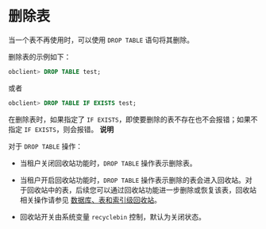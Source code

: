 删除表
========================

当一个表不再使用时，可以使用 `DROP TABLE` 语句将其删除。

删除表的示例如下：

```sql
obclient> DROP TABLE test;
```

或者

```sql
obclient> DROP TABLE IF EXISTS test;
```

在删除表时，如果指定了 `IF EXISTS`，即使要删除的表不存在也不会报错；如果不指定 `IF EXISTS`，则会报错。
**说明**

对于 `DROP TABLE` 操作：

* 当租户关闭回收站功能时，`DROP TABLE` 操作表示删除表。

* 当租户开启回收站功能时，`DROP TABLE` 操作表示删除的表会进入回收站。对于回收站中的表，后续您可以通过回收站功能进一步删除或恢复该表，回收站相关操作请参见 [数据库、表和索引级回收站](../../10.high-data-availability/1.administrator-guide-flashback/2.recycle-bin-for-databases-tables-and-indexes.md)。

* 回收站开关由系统变量 `recyclebin` 控制，默认为关闭状态。
